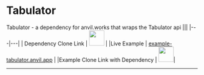 # Tabulator
Tabulator - a dependency for anvil.works that wraps the Tabulator api
|||
|---|---|
| Dependency Clone Link | [<img src="https://anvil.works/img/forum/copy-app.png" height='40px'>](https://anvil.works/build#clone:TGQCF3WT6FVL2EM2=SMZUM3MICK67JEIH25IJXCWP) |
|Live Example | [example-tabulator.anvil.app](https://example-tabulator.anvil.app/) |
|Example Clone Link with Dependency | [<img src="https://anvil.works/img/forum/copy-app.png" height='40px'>](https://anvil.works/build#clone:JVL5ORAAPZ6SVWDU=JA27THWRHTGHH7XK4U36PRN4%7cTGQCF3WT6FVL2EM2=SMZUM3MICK67JEIH25IJXCWP)|

---